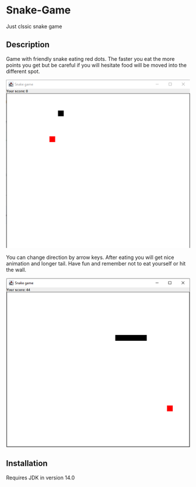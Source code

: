 # Snake-Game
Just clssic snake game

## Description
Game with friendly snake eating red dots.
The faster you eat the more points you get but be careful if you will hesitate food will be moved into the different spot.

![There shuld be screen shoot from the game](screenshoots/SnakeGameScreenShoot1.png)

You can change direction by arrow keys.
After eating you will get nice animation and longer tail.
Have fun and remember not to eat yourself or hit the wall.

![There shuld be screen shoot from the game](/screenshoots/SnakeGameScreenShoot2.png)

## Installation
Requires JDK in version 14.0
